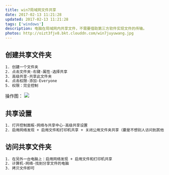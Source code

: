 ```yaml
---
title: win7局域网文件共享
date: 2017-02-13 11:21:28
updated: 2017-02-13 11:21:28
tags: ['windows']
description: 电脑在局域网内共享文件，不需要借助第三方软件实现文件的传输。
photos: http://oizt3fjv8.bkt.clouddn.com/win7juyuwang.jpg
---
```


## 创建共享文件夹
```bash
1. 创建一个文件夹
2. 点击文件夹-右键-属性-选择共享
3. 高级共享-共享此文件夹
4. 点击权限-添加-Everyone
5. 权限：完全控制
```
操作图：
![](http://oizt3fjv8.bkt.clouddn.com/gongxiangliucheng.jpg)

## 共享设置
```bash
1. 打开控制面板-网络与共享中心-高级共享设置
2. 启用网络发现 + 启用文件和打印机共享 + 关闭公用文件夹共享（要是不想别人访问到其他文件的话） + 关闭密码保护共享（方便文件访问，使用完之后可关闭）
```

## 访问共享文件夹
```bash
1. 在另外一台电脑上：启用网络发现 + 启用文件和打印机共享
2. 计算机-网络-找到分享文件的电脑
3. 拷贝文件即可
```
